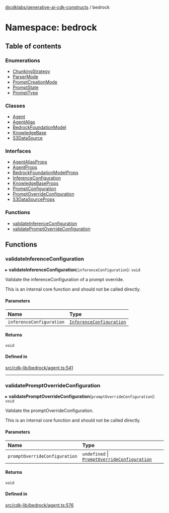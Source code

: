 [@cdklabs/generative-ai-cdk-constructs](../README.md) / bedrock

# Namespace: bedrock

## Table of contents

### Enumerations

- [ChunkingStrategy](../enums/bedrock.ChunkingStrategy.md)
- [ParserMode](../enums/bedrock.ParserMode.md)
- [PromptCreationMode](../enums/bedrock.PromptCreationMode.md)
- [PromptState](../enums/bedrock.PromptState.md)
- [PromptType](../enums/bedrock.PromptType.md)

### Classes

- [Agent](../classes/bedrock.Agent.md)
- [AgentAlias](../classes/bedrock.AgentAlias.md)
- [BedrockFoundationModel](../classes/bedrock.BedrockFoundationModel.md)
- [KnowledgeBase](../classes/bedrock.KnowledgeBase.md)
- [S3DataSource](../classes/bedrock.S3DataSource.md)

### Interfaces

- [AgentAliasProps](../interfaces/bedrock.AgentAliasProps.md)
- [AgentProps](../interfaces/bedrock.AgentProps.md)
- [BedrockFoundationModelProps](../interfaces/bedrock.BedrockFoundationModelProps.md)
- [InferenceConfiguration](../interfaces/bedrock.InferenceConfiguration.md)
- [KnowledgeBaseProps](../interfaces/bedrock.KnowledgeBaseProps.md)
- [PromptConfiguration](../interfaces/bedrock.PromptConfiguration.md)
- [PromptOverrideConfiguration](../interfaces/bedrock.PromptOverrideConfiguration.md)
- [S3DataSourceProps](../interfaces/bedrock.S3DataSourceProps.md)

### Functions

- [validateInferenceConfiguration](bedrock.md#validateinferenceconfiguration)
- [validatePromptOverrideConfiguration](bedrock.md#validatepromptoverrideconfiguration)

## Functions

### validateInferenceConfiguration

▸ **validateInferenceConfiguration**(`inferenceConfiguration`): `void`

Validate the inferenceConfiguration of a prompt override.

 This is an internal core function and should not be called directly.

#### Parameters

| Name | Type |
| :------ | :------ |
| `inferenceConfiguration` | [`InferenceConfiguration`](../interfaces/bedrock.InferenceConfiguration.md) |

#### Returns

`void`

#### Defined in

[src/cdk-lib/bedrock/agent.ts:541](https://github.com/jstrunk/generative-ai-cdk-constructs/blob/9d5b641/src/cdk-lib/bedrock/agent.ts#L541)

___

### validatePromptOverrideConfiguration

▸ **validatePromptOverrideConfiguration**(`promptOverrideConfiguration`): `void`

Validate the promptOverrideConfiguration.

 This is an internal core function and should not be called directly.

#### Parameters

| Name | Type |
| :------ | :------ |
| `promptOverrideConfiguration` | `undefined` \| [`PromptOverrideConfiguration`](../interfaces/bedrock.PromptOverrideConfiguration.md) |

#### Returns

`void`

#### Defined in

[src/cdk-lib/bedrock/agent.ts:576](https://github.com/jstrunk/generative-ai-cdk-constructs/blob/9d5b641/src/cdk-lib/bedrock/agent.ts#L576)

